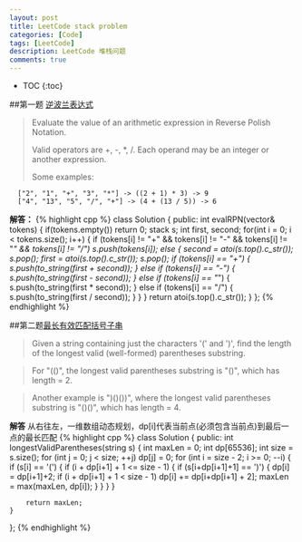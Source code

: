 ```yaml
---
layout: post
title: LeetCode stack problem
categories: [Code]
tags: [LeetCode]
description: LeetCode 堆栈问题
comments: true
---
```

* TOC
{:toc}   

##第一题 [逆波兰表达式][1]

> Evaluate the value of an arithmetic expression in Reverse Polish Notation.
>
>Valid operators are +, -, *, /. Each operand may be an integer or another expression.
>
>Some examples:
>
>
>
	  ["2", "1", "+", "3", "*"] -> ((2 + 1) * 3) -> 9
      ["4", "13", "5", "/", "+"] -> (4 + (13 / 5)) -> 6

**解答：**
{% highlight cpp %}
class Solution {
public:
    int evalRPN(vector<string>& tokens) {
    	if(tokens.empty()) return 0;
        stack<string> s;
        int first, second;
        for(int i = 0; i < tokens.size(); i++) {
        	if (tokens[i] != "+" && tokens[i] != "-" && tokens[i] != "*" && tokens[i] != "/")
            	s.push(tokens[i]);
            else {
            	second = atoi(s.top().c_str());
                s.pop();
            	first = atoi(s.top().c_str());
                s.pop();
                if (tokens[i] == "+") {
                	s.push(to_string(first + second));
                } else if (tokens[i] == "-") {
                	s.push(to_string(first - second));
                } else if (tokens[i] == "*") {
                	s.push(to_string(first * second));
                } else if (tokens[i] == "/") {
                	s.push(to_string(first / second));
                }
            }
        }
        return atoi(s.top().c_str());
    }
};
{% endhighlight %}

##第二题[最长有效匹配括号子串][2]

>Given a string containing just the characters '(' and ')', find the length of the longest valid (well-formed) parentheses substring.

>For "(()", the longest valid parentheses substring is "()", which has length = 2.

>Another example is ")()())", where the longest valid parentheses substring is "()()", which has length = 4.


**解答**
从右往左，一维数组动态规划，dp[i]代表当前点(必须包含当前点)到最后一点的最长匹配
{% highlight cpp %}
class Solution {
public:
    int longestValidParentheses(string s) {
        int maxLen = 0;
        int dp[65536];
        int size = s.size();
        for (int j = 0; j < size; ++j) 
            dp[j] = 0;
        for (int i = size - 2; i >= 0; --i) {
            if (s[i] == '(') {
                if (i + dp[i+1] + 1 <= size - 1)
                {
                    if (s[i+dp[i+1]+1] == ')') {
                        dp[i] = dp[i+1]+2;
                        if (i + dp[i+1] + 1 < size - 1)
                            dp[i] += dp[i+dp[i+1] + 2];
                        maxLen = max(maxLen, dp[i]);
                    }
                }
            }
        }

        return maxLen;
    }
};
{% endhighlight %}

[1]:https://leetcode.com/problems/evaluate-reverse-polish-notation/
[2]:https://leetcode.com/problems/longest-valid-parentheses/
